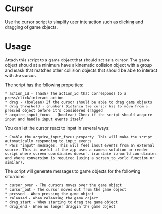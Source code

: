 # Cursor
Use the cursor script to simplify user interaction such as clicking and dragging of game objects.

# Usage
Attach this script to a game object that should act as a cursor. The game object should at a minimum have a kinematic collision object with a group and mask that matches other collision objects that should be able to interact with the cursor.

The script has the following properties:

	* action_id - (hash) The action_id that corresponds to a press/click/interact action
	* drag - (boolean) If the cursor should be able to drag game objects
	* drag_threshold - (number) Distance the cursor has to move from a pressed object before it's considered dragged
	* acquire_input_focus - (boolean) Check if the script should acquire input and handle input events itself

You can let the cursor react to input in several ways:

	* Enable the acquire_input_focus property. This will make the script automatically responding to input events
	* Pass "input" messages. This will feed inout events from an external source. This is useful if the app uses a camera solution or render script where screen coordinates doesn't translate to world coordinates and where conversion is required (using a screen_to_world function or similar).

The script will generate messages to game objects for the following situations:

	* cursor_over - The cursors moves over the game object
	* cursor_out - The cursor moves out from the game object
	* pressed - When pressing the game object
	* released - When releasing the game object
	* drag_start - When starting to drag the game object
	* drag_end - When no longer draggin the game object
